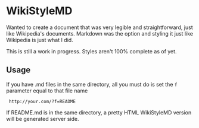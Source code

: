 WikiStyleMD
===========

Wanted to create a document that was very legible and straightforward, just like Wikipedia's documents. Markdown was the option and styling it just like Wikipedia is just what I did.

This is still a work in progress. Styles aren't 100% complete as of yet.

Usage
-----

If you have .md files in the same directory, all you must do is set the ``f`` parameter equal to that file name

     http://your.com/?f=README

If README.md is in the same directory, a pretty HTML WikiStyleMD version will be generated server side.
